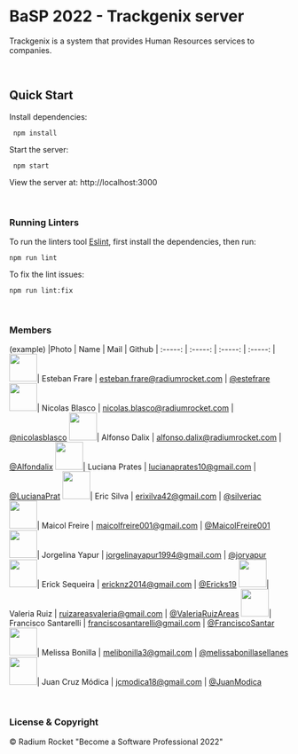 # BaSP 2022 - Trackgenix server

Trackgenix is a system that provides Human Resources services to companies.

<br>

## Quick Start

Install dependencies:

```console
 npm install
```

Start the server:

```console
 npm start
```

 View the server at: http://localhost:3000

<br>

 ### Running Linters

To run the linters tool [Eslint](https://eslint.org/), first install the dependencies, then run:

```console
npm run lint
```

To fix the lint issues:

```console
npm run lint:fix
```

<br>

### Members

(example)
|Photo | Name  | Mail | Github
| :-----: | :-----: | :-----: | :-----: |
<img src="https://avatars.githubusercontent.com/u/20587232?v=4" height="50" width="50">| Esteban Frare | esteban.frare@radiumrocket.com | [@estefrare](https://github.com/estefrare)
<img src="https://avatars.githubusercontent.com/u/90566262?v=4" height="50" width="50">| Nicolas Blasco | nicolas.blasco@radiumrocket.com | [@nicolasblasco](https://github.com/silveriac)
<img src="https://avatars.githubusercontent.com/u/50084031?v=4" height="50" width="50">| Alfonso Dalix | alfonso.dalix@radiumrocket.com | [@Alfondalix](https://github.com/silveriac)
<img src="https://avatars.githubusercontent.com/u/54073006?v=4" height="50" width="50">| Luciana Prates | lucianaprates10@gmail.com | [@LucianaPrat](https://github.com/LucianaPrat)
<img src="https://avatars.githubusercontent.com/u/85782460?v=4" height="50" width="50">| Eric Silva | erixilva42@gmail.com | [@silveriac](https://github.com/silveriac)
<img src="https://avatars.githubusercontent.com/u/111021258?v=4" height="50" width="50">| Maicol Freire | maicolfreire001@gmail.com | [@MaicolFreire001](https://github.com/silveriac)
<img src="https://avatars.githubusercontent.com/u/109431369?s=400&u=8631e5704e3d2d5c60730994489f03d4689598a6&v=4" height="50" width="50">| Jorgelina Yapur | jorgelinayapur1994@gmail.com | [@joryapur](https://github.com/silveriac)
<img src="https://avatars.githubusercontent.com/u/111031613?v=4" height="50" width="50">| Erick Sequeira | ericknz2014@gmail.com | [@Ericks19](https://github.com/silveriac)
<img src="https://avatars.githubusercontent.com/u/111010979?v=4" height="50" width="50">| Valeria Ruiz | ruizareasvaleria@gmail.com | [@ValeriaRuizAreas](https://github.com/silveriac)
<img src="https://avatars.githubusercontent.com/u/62116634?v=4" height="50" width="50">| Francisco Santarelli | franciscosantarelli@gmail.com | [@FranciscoSantar](https://github.com/silveriac)
<img src="https://avatars.githubusercontent.com/u/68981016?v=4" height="50" width="50">| Melissa Bonilla | melibonilla3@gmail.com | [@melissabonillasellanes](https://github.com/silveriac)
<img src="https://avatars.githubusercontent.com/u/99807309?v=4" height="50" width="50">| Juan Cruz Módica | jcmodica18@gmail.com | [@JuanModica](https://github.com/silveriac)



<br>

### License & Copyright

© Radium Rocket "Become a Software Professional 2022"